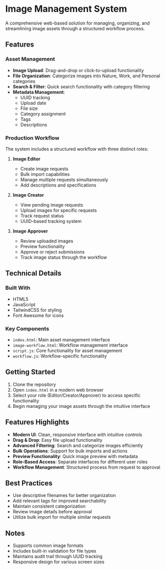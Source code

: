 # Image Management System

A comprehensive web-based solution for managing, organizing, and streamlining image assets through a structured workflow process.

## Features

### Asset Management
- **Image Upload**: Drag-and-drop or click-to-upload functionality
- **File Organization**: Categorize images into Nature, Work, and Personal categories
- **Search & Filter**: Quick search functionality with category filtering
- **Metadata Management**: 
  - UUID tracking
  - Upload date
  - File size
  - Category assignment
  - Tags
  - Descriptions

### Production Workflow
The system includes a structured workflow with three distinct roles:

1. **Image Editor**
   - Create image requests
   - Bulk import capabilities
   - Manage multiple requests simultaneously
   - Add descriptions and specifications

2. **Image Creator**
   - View pending image requests
   - Upload images for specific requests
   - Track request status
   - UUID-based tracking system

3. **Image Approver**
   - Review uploaded images
   - Preview functionality
   - Approve or reject submissions
   - Track image status through the workflow

## Technical Details

### Built With
- HTML5
- JavaScript
- TailwindCSS for styling
- Font Awesome for icons

### Key Components
- `index.html`: Main asset management interface
- `image-workflow.html`: Workflow management interface
- `script.js`: Core functionality for asset management
- `workflow.js`: Workflow-specific functionality

## Getting Started

1. Clone the repository
2. Open `index.html` in a modern web browser
3. Select your role (Editor/Creator/Approver) to access specific functionality
4. Begin managing your image assets through the intuitive interface

## Features Highlights

- **Modern UI**: Clean, responsive interface with intuitive controls
- **Drag & Drop**: Easy file upload functionality
- **Advanced Filtering**: Search and categorize images efficiently
- **Bulk Operations**: Support for bulk imports and actions
- **Preview Functionality**: Quick image preview with metadata
- **Role-Based Access**: Separate interfaces for different user roles
- **Workflow Management**: Structured process from request to approval

## Best Practices

- Use descriptive filenames for better organization
- Add relevant tags for improved searchability
- Maintain consistent categorization
- Review image details before approval
- Utilize bulk import for multiple similar requests

## Notes

- Supports common image formats
- Includes built-in validation for file types
- Maintains audit trail through UUID tracking
- Responsive design for various screen sizes 